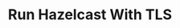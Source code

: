 ---
title: Run Hazelcast With TLS
menu:
  docs_{{ .version }}:
    identifier: hz-tls-hazelcast
    name: TLS/SSL Encryption
    parent: hz-hazelcast-guides
    weight: 26
menu_name: docs_{{ .version }}
---